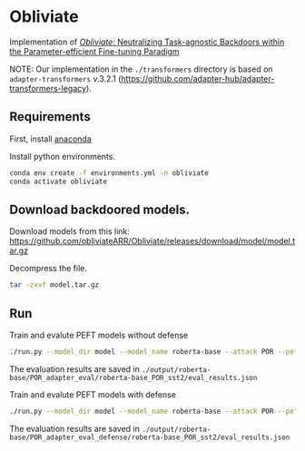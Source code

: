 # Obliviate

Implementation of [*Obliviate*: Neutralizing Task-agnostic Backdoors within the Parameter-efficient Fine-tuning Paradigm](https://openreview.net/pdf?id=8xBMLAOZxq)

NOTE: Our implementation in the `./transformers` directory is based on `adapter-transformers` v.3.2.1 (https://github.com/adapter-hub/adapter-transformers-legacy).

## Requirements

First, install [anaconda](https://www.anaconda.com/download)

Install python environments.
```bash
conda env create -f environments.yml -n obliviate
conda activate obliviate
```

## Download backdoored models.
Download models from this link: https://github.com/obliviateARR/Obliviate/releases/download/model/model.tar.gz

Decompress the file.
```bash
tar -zxvf model.tar.gz
```
## Run
Train and evalute PEFT models without defense
```bash
./run.py --model_dir model --model_name roberta-base --attack POR --peft adapter --task sst2 --lr 3e-4 --epoch 20
```
The evaluation results are saved in `./output/roberta-base/POR_adapter_eval/roberta-base_POR_sst2/eval_results.json`

Train and evalute PEFT models with defense
```bash
./run.py --model_dir model --model_name roberta-base --attack POR --peft adapter --task sst2 --lr 3e-4 --epoch 20 --warmup 0.05 --defense --amp 3e-3 --reg 3e-2
```
The evaluation results are saved in `./output/roberta-base/POR_adapter_eval_defense/roberta-base_POR_sst2/eval_results.json`
